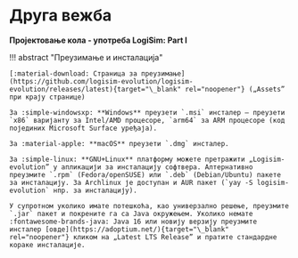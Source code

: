 # Друга вежба

**Пројектовање кола - употреба LogiSim: Part I**

!!! abstract "Преузимање и инсталација"

    [:material-download: Страница за преузимање](https://github.com/logisim-evolution/logisim-evolution/releases/latest){target="\_blank" rel="noopener"} („Assets” при крају странице)

    За :simple-windowsxp: **Windows** преузети `.msi` инсталер – преузети `x86` варијанту за Intel/AMD процесоре, `arm64` за ARM процесоре (код појединих Microsoft Surface уређаја).

    За :material-apple: **macOS** преузети `.dmg` инсталер.

    За :simple-linux: **GNU+Linux** платформу можете претражити „Logisim-evolution” у апликацији за инсталацију софтвера. Алтернативно преузмите `.rpm` (Fedora/openSUSE) или `.deb` (Debian/Ubuntu) пакете за инсталацију. За Archlinux је доступан и AUR пакет (`yay -S logisim-evolution` нпр. за инсталацију).

    У супротном уколико имате потешкоћа, као универзално решење, преузмите `.jar` пакет и покрените га са Java окружењем. Уколико немате :fontawesome-brands-java: Java 16 или новију верзију преузмите инсталер [овде](https://adoptium.net/){target="\_blank" rel="noopener"} кликом на „Latest LTS Release” и пратите стандардне кораке инсталације.
